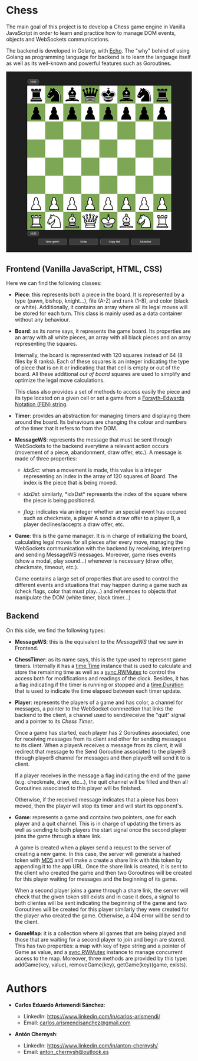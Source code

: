 # Chess

The main goal of this project is to develop a Chess game engine in Vanilla JavaScript in order to learn and practice how to manage DOM events, objects and WebSockets communications.

The backend is developed in Golang, with [Echo](https://github.com/labstack/echo). The "why" behind of using Golang as programming language for backend is to learn the language itself as well as its well-known and powerful features such as Goroutines.

<p align="center">
  <img src="readme-imgs/go-chess.png" alt="Chess game image" width="720px"/>
</p>

<!-- FRONTEND -->
## Frontend (Vanilla JavaScript, HTML, CSS)
Here we can find the following classes:

<ul>
  <li> <!-- PIECE CLASS -->
    <p>      
      <strong>Piece</strong>: this represents both a piece in the board. It is represented by a type (pawn, bishop, knight...), file (A-Z) and rank (1-8), and color (black or white). Additionally, it contains an array where all its legal moves will be stored for each turn. This class is mainly used as a data container without any behaviour.
    </p>
  </li>

  <li> <!-- BOARD CLASS -->
    <p>
      <strong>Board</strong>: as its name says, it represents the game board. Its properties are an array with all white pieces, an array with all black pieces and an array      representing the squares.
    </p>    
    <p>
      Internally, the board is represented with 120 squares instead of 64 (8 files by 8 ranks). Each of these squares is an integer indicating the type of piece that is on it or indicating that that cell is empty or out of the board. All these additional <i>out of board</i> squares are used to simplify and optimize the legal move calculations.
    </p>
    <p>
      This class also provides a set of methods to access easily the piece and its type located on a given cell or set a game from a <a href="https://en.wikipedia.org/wiki/Forsyth%E2%80%93Edwards_Notation">Forsyth–Edwards Notation (FEN) string</a>.
    </p>
  </li>

  <li> <!-- TIMER CLASS -->
    <p>
      <strong>Timer</strong>: provides an abstraction for managing timers and displaying them around the board. Its behaviours are changing the colour and numbers of the timer that it refers to from the DOM.
    </p>
  </li>

  <li>
    <p> <!-- MESSAGEWS CLASS -->
      <strong>MessageWS</strong>: represents the message that must be sent through WebSockets to the backend everytime a relevant action occurs (movement of a piece, abandonment, draw offer, etc.). A message is made of three properties:
    </p>
    <ul>
      <li>
        <p>
          <i>idxSrc</i>: when a movement is made, this value is a integer representing an index in the array of 120 squares of Board. The index is the piece that is being moved.
        </p>
      </li>
      <li>
        <p>
          <i>idxDst</i>: similarly, *idxDst* represents the index of the square where the piece is being positioned.
        </p>
      </li>
      <li>
        <p>
          <i>flag</i>: indicates via an integer whether an special event has occured such as checkmate, a player A send a draw offer to a player B, a player declines/accepts a draw offer, etc.
        </p>
      </li>
    </ul>
  </li>

  <li> <!-- GAME CLASS -->
    <p>
      <strong>Game</strong>: this is the game manager. It is in charge of initializing the board, calculating legal moves for all pieces after every move, managing the WebSockets communication with the backend by receiving, interpreting and sending MessageWS messages. Moreover, game rises events (show a modal, play sound...) whenever is necessary (draw offer, checkmate, timeout, etc.).
    </p>
    <p>
      Game contains a large set of properties that are used to control the different events and situations that may happen during a game such as (check flags, color that must play...) and references to objects that manipulate the DOM (white timer, black timer...)
    </p>
  </li>
</ul>

<!-- BACKEND -->
## Backend
On this side, we find the following types:

<ul>
  <li> <!-- MESSAGEWS TYPE -->
    <p>
      <strong>MessageWS</strong>: this is the equivalent to the <i>MessageWS</i> that we saw in Frontend.
    </p>
  </li>
  <li> <!-- CHESSTIMER TYPE -->
    <p>
      <strong>ChessTimer</strong>: as its name says, this is the type used to represent game timers. Internally it has a <a href="https://pkg.go.dev/time#Time">time.Time</a> instance that is used to calculate and store the remaining time as well as a <a href="https://pkg.go.dev/sync#RWMutex">sync.RWMutex</a> to control the access both for modifications and readings of the clock. Besides, it has a flag indicating if the timer is running or stopped and a <a href="https://pkg.go.dev/time#Duration">time.Duration</a> that is used to indicate the time elapsed between each timer update.
    </p>
  </li>
  <li> <!-- PLAYER TYPE -->
    <p>
      <strong>Player</strong>: represents the players of a game and has color, a channel for messages, a pointer to the WebSocket connnection that links the backend to the client, a channel used to send/receive the "quit" signal and a pointer to its <i>Chess Timer</i>.
    </p>
    <p>
      Once a game has started, each player has 2 Goroutines associated, one for receiving messages from its client and other for sending messages to its client. When a playerA receives a message from its client, it will redirect that message to the Send Goroutine associated to the playerB through playerB channel for messages and then playerB will send it to is client.
    </p>
    <p>
      If a player receives in the message a flag indicating the end of the game (e.g. checkmate, draw, etc...), the quit channel will be filled and then all Goroutines associated to this player will be finished.
    </p>
    <p>
      Otherwise, if the received message indicates that a piece has been moved, then the player will stop its timer and will start its opponent's.
    </p>
  </li>
  <li> <!-- GAME TYPE -->
    <p>
      <strong>Game</strong>: represents a game and contains two pointers, one for each player and a quit channel. This is in charge of updating the timers as well as sending to both players the start signal once the second player joins the game through a share link.
    </p>
    <p>
      A game is created when a player send a request to the server of creating a new game. In this case, the server will generate a hashed token with <a href="https://en.wikipedia.org/wiki/MD5">MD5</a> and will make a create a share link with this token by appending it to the app URL. Once the share link is created, it is sent to the client who created the game and then two Goroutines will be created for this player waiting for messages and the beginning of its game.
    </p>
    <p>
      When a second player joins a game through a share link, the server will check that the given token still exists and in case it does, a signal to both clientes will be sent indicating the beginning of the game and two Goroutines will be created for this player similarly they were created for the player who created the game. Otherwise, a 404 error will be send to the client. 
    </p>
  </li>
  <li> <!-- GAMEMAP TYPE -->
    <p>
      <strong>GameMap</strong>: it is a collection where all games that are being played and those that are waiting for a second player to join and begin are stored. This has two properties: a map with key of type string and a pointer of Game as value, and a <a href="https://pkg.go.dev/sync#RWMutex">sync.RWMutex</a> instance to manage concurrent access to the map. Moreover, three methods are provided by this type: addGame(key, value), removeGame(key), getGame(key)(game, exists).
    </p>
  </li>
</ul>

<!-- AUTHORS -->
# Authors
<ul>
  <li>
    <p>
      <b>Carlos Eduardo Arismendi Sánchez</b>: 
        <ul>
          <li>              
            LinkedIn: <a href="https://www.linkedin.com/in/carlos-arismendi/">https://www.linkedin.com/in/carlos-arismendi/</a>
          </li>
          <li>
            Email: <a href="mailto:carlos.arismendisanchez@gmail.com">carlos.arismendisanchez@gmail.com</a>
          </li>
        </ul>
    </p>
  </li>
  <li>
    <p>
      <b>Antón Chernysh</b>: 
        <ul>
          <li>              
            LinkedIn: <a href="https://www.linkedin.com/in/anton-chernysh/">https://www.linkedin.com/in/anton-chernysh/</a>
          </li>
          <li>
            Email: <a href="mailto:anton_chernysh@outlook.es">anton_chernysh@outlook.es</a>
          </li>
        </ul>
    </p>
  </li>
</ul>
 
